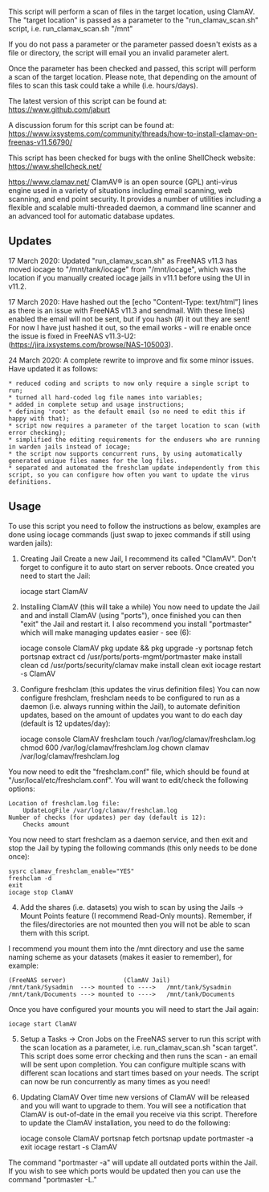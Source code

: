 This script will perform a scan of files in the target location, using ClamAV.
The "target location" is passed as a parameter to the "run_clamav_scan.sh" script,
i.e. run_clamav_scan.sh "/mnt"

If you do not pass a parameter or the parameter passed doesn't exists as a file
or directory, the script will email you an invalid parameter alert.

Once the parameter has been checked and passed, this script will perform a scan
of the target location.  Please note, that depending on the amount of files to
scan this task could take a while (i.e. hours/days).

The latest version of this script can be found at:
	https://www.github.com/jaburt

A discussion forum for this script can be found at:
	https://www.ixsystems.com/community/threads/how-to-install-clamav-on-freenas-v11.56790/

This script has been checked for bugs with the online ShellCheck website:
https://www.shellcheck.net/

https://www.clamav.net/
ClamAV® is an open source (GPL) anti-virus engine used in a variety of situations
including email scanning, web scanning, and end point security. It provides a number
of utilities including a flexible and scalable multi-threaded daemon, a command line
scanner and an advanced tool for automatic database updates.

Updates
-------
17 March 2020: Updated "run_clamav_scan.sh" as FreeNAS v11.3 has moved iocage to
"/mnt/tank/iocage" from "/mnt/iocage", which was the location if you manually created
iocage jails in v11.1 before using the UI in v11.2.

17 March 2020: Have hashed out the [echo "Content-Type: text/html"] lines as there
is an issue with FreeNAS v11.3 and sendmail.  With these line(s) enabled the email
will not be sent, but if you hash (#) it out they are sent! For now I have just hashed
it out, so the email works - will re enable once the issue is fixed in FreeNAS v11.3-U2:
(https://jira.ixsystems.com/browse/NAS-105003).

24 March 2020: A complete rewrite to improve and fix some minor issues.
Have updated it as follows:

	* reduced coding and scripts to now only require a single script to run;
	* turned all hard-coded log file names into variables;
	* added in complete setup and usage instructions;
	* defining 'root' as the default email (so no need to edit this if happy with that);
	* script now requires a parameter of the target location to scan (with error checking);
	* simplified the editing requirements for the endusers who are running in warden jails instead of iocage;
	* the script now supports concurrent runs, by using automatically generated unique files names for the log files.
	* separated and automated the freshclam update independently from this script, so you can configure how often you want to update the virus definitions.

Usage
-----
To use this script you need to follow the instructions as below, examples are done
using iocage commands (just swap to jexec commands if still using warden jails):

1) Creating Jail
 Create a new Jail, I recommend its called "ClamAV".  Don't forget to configure
 it to auto start on server reboots.  Once created you need to start the Jail:

	iocage start ClamAV

2) Installing ClamAV (this will take a while)
 You now need to update the Jail and and install ClamAV (using "ports"), once
 finished you can then "exit" the Jail and restart it.  I also recommend you
 install "portmaster" which will make managing updates easier - see (6):

	iocage console ClamAV
	pkg update && pkg upgrade -y
	portsnap fetch
	portsnap extract
 	cd /usr/ports/ports-mgmt/portmaster
 	make install clean
 	cd /usr/ports/security/clamav
 	make install clean
 	exit
 	iocage restart -s ClamAV

3) Configure freshclam (this updates the virus definition files)
 You can now configure freshclam, freshclam needs to be configured to run as
 a daemon (i.e. always running within the Jail), to automate definition updates,
 based on the amount of updates you want to do each day (default is 12 updates/day):

 	iocage console ClamAV
 	freshclam
	touch /var/log/clamav/freshclam.log
	chmod 600 /var/log/clamav/freshclam.log
	chown clamav /var/log/clamav/freshclam.log

 You now need to edit the "freshclam.conf" file, which should be found at
 "/usr/local/etc/freshclam.conf".  You will want to edit/check the following
 options:

	Location of freshclam.log file:
 		UpdateLogFile /var/log/clamav/freshclam.log
	Number of checks (for updates) per day (default is 12):
		Checks amount

You now need to start freshclam as a daemon service, and then exit and stop
the Jail by typing the following commands (this only needs to be done once):

	sysrc clamav_freshclam_enable="YES"
	freshclam -d
	exit
	iocage stop ClamAV

4) Add the shares (i.e. datasets) you wish to scan by using the Jails -> Mount Points
 feature (I recommend Read-Only mounts).  Remember, if the files/directories are not
 mounted then you will not be able to scan them with this script.

 I recommend you mount them into the /mnt directory and use the same naming scheme
 as your datasets (makes it easier to remember), for example:

 	(FreeNAS server)				(ClamAV Jail)
 	/mnt/tank/Sysadmin	---> mounted to ---->	/mnt/tank/Sysadmin
 	/mnt/tank/Documents	---> mounted to ---->	/mnt/tank/Documents

Once you have configured your mounts you will need to start the Jail again:

	iocage start ClamAV

5) Setup a Tasks -> Cron Jobs on the FreeNAS server to run this script with the
 scan location as a parameter,  i.e. run_clamav_scan.sh "scan target".  This
 script does some error checking and then runs the scan - an email will be sent
 upon completion.  You can configure multiple scans with different scan locations
 and start times based on your needs.  The script can now be run concurrently as
 many times as you need!

6) Updating ClamAV
 Over time new versions of ClamAV will be released and you will want to upgrade
 to them. You will see a notification that ClamAV is out-of-date in the email
 you receive via this script.  Therefore to update the ClamAV installation, you
 need to do the following:

	iocage console ClamAV
	portsnap fetch
	portsnap update
	portmaster -a
	exit
	iocage restart -s ClamAV

 The command "portmaster -a" will update all outdated ports within the Jail. If
 you wish to see which ports would be updated then you can use the command
 "portmaster -L."
